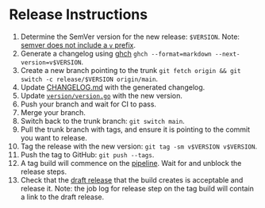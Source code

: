 # Release Instructions

1. Determine the SemVer version for the new release: `$VERSION`. Note: [semver does not include a `v` prefix](https://github.com/semver/semver/blob/master/semver.md#is-v123-a-semantic-version).
1. Generate a changelog using [ghch](https://github.com/buildkite/ghch) `ghch --format=markdown --next-version=v$VERSION`.
1. Create a new branch pointing to the trunk `git fetch origin && git switch -c release/$VERSION origin/main`.
1. Update [CHANGELOG.md](CHANEGLOG.md) with the generated changelog.
1. Update [`version/version.go`](version/version.go) with the new version.
1. Push your branch and wait for CI to pass.
1. Merge your branch.
1. Switch back to the trunk branch: `git switch main`.
1. Pull the trunk branch with tags, and ensure it is pointing to the commit you want to release.
1. Tag the release with the new version: `git tag -sm v$VERSION v$VERSION`.
1. Push the tag to GitHub: `git push --tags`.
1. A tag build will commence on the [pipeline](https://buildkite.com/buildkite/buildkite-agent-metrics). Wait for and unblock the release steps.
1. Check that the [draft release](https://github.com/buildkite/buildkite-agent-metrics/releases) that the build creates is acceptable and release it. Note: the job log for release step on the tag build will contain a link to the draft release.
